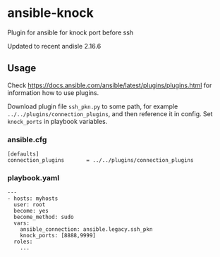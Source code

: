 # ansible-knock
Plugin for ansible for knock port before ssh

Updated to recent andisle 2.16.6

## Usage

Check https://docs.ansible.com/ansible/latest/plugins/plugins.html for information how to use plugins.

Download plugin file `ssh_pkn.py` to some path, for example `../../plugins/connection_plugins`, and then reference it in config. Set `knock_ports` in playbook variables.

### ansible.cfg
```
[defaults]
connection_plugins       = ../../plugins/connection_plugins
```

### playbook.yaml
```
---
- hosts: myhosts
  user: root
  become: yes
  become_method: sudo
  vars:
    ansible_connection: ansible.legacy.ssh_pkn
    knock_ports: [8888,9999]
  roles:
    ...
```
